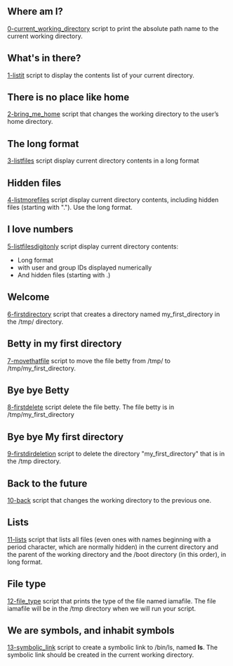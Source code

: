 ## Where am I?
[0-current_working_directory](./0-current_working_directory) script to print the absolute path name to the current working directory.
## What's in there?
[1-listit](./1-listit) script to display the contents list of your current directory.
## There is no place like home
[2-bring_me_home](./2-bring_me_home) script that changes the working directory to the user’s home directory.
## The long format
[3-listfiles](./3-listfiles) script display current directory contents in a long format
## Hidden files
[4-listmorefiles](./4-listmorefiles) script display current directory contents, including hidden files (starting with "."). Use the long format.
## I love numbers
[5-listfilesdigitonly](./5-listfilesdigitonly) script display current directory contents:
- Long format
- with user and group IDs displayed numerically
- And hidden files (starting with .)
## Welcome
[6-firstdirectory](./6-firstdirectory) script that creates a directory named my_first_directory in the /tmp/ directory.
## Betty in my first directory
[7-movethatfile](./7-movethatfile) script to move the file betty from /tmp/ to /tmp/my_first_directory.
## Bye bye Betty
[8-firstdelete](./8-firstdelete) script delete the file betty. The file betty is in /tmp/my_first_directory
## Bye bye My first directory
[9-firstdirdeletion](./9-firstdirdeletion) script to delete the directory "my_first_directory" that is in the /tmp directory.
## Back to the future
[10-back](./10-back) script that changes the working directory to the previous one.
## Lists
[11-lists](./11-lists) script that lists all files (even ones with names beginning with a period character, which are normally hidden) in the current directory and the parent of the working directory and the /boot directory (in this order), in long format.
## File type
[12-file_type](./12-file_type) script that prints the type of the file named iamafile. The file iamafile will be in the /tmp directory when we will run your script.
## We are symbols, and inhabit symbols
[13-symbolic_link](./13-symbolic_link) script to create a symbolic link to /bin/ls, named __ls__. The symbolic link should be created in the current working directory.
